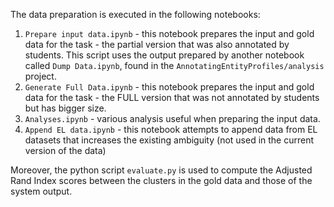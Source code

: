 The data preparation is executed in the following notebooks:
1. `Prepare input data.ipynb` - this notebook prepares the input and gold data for the task - the partial version that was also annotated by students. This script uses the output prepared by another notebook called `Dump Data.ipynb`, found in the `AnnotatingEntityProfiles/analysis` project.
2. `Generate Full Data.ipynb` - this notebook prepares the input and gold data for the task - the FULL version that was not annotated by students but has bigger size.
3. `Analyses.ipynb` - various analysis useful when preparing the input data.
4. `Append EL data.ipynb` - this notebook attempts to append data from EL datasets that increases the existing ambiguity (not used in the current version of the data)

Moreover, the python script `evaluate.py` is used to compute the Adjusted Rand Index scores between the clusters in the gold data and those of the system output.
